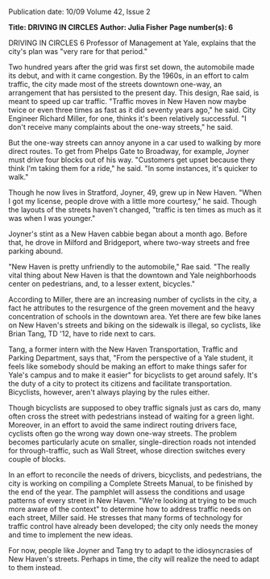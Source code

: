 Publication date: 10/09
Volume 42, Issue 2

**Title: DRIVING IN CIRCLES**
**Author: Julia Fisher**
**Page number(s): 6**

DRIVING IN CIRCLES 
6 
Professor of Management at Yale, explains 
that the city's plan was "very rare for that 
period." 

Two hundred years after the 
grid was first set down, the automobile 
made its debut, and with it came congestion. By the 1960s, in an effort to calm 
traffic, the city made most of the streets 
downtown one-way, an arrangement that 
has persisted to the present day. This design, Rae said, is meant to speed up car 
traffic. "Traffic moves in New Haven now 
maybe twice or even three times as fast 
as it did seventy years ago," he said. City 
Engineer Richard Miller, for one, thinks 
it's been relatively successful. "I don't receive many complaints about the one-way 
streets," he said. 

But the one-way streets can annoy 
anyone in a car used to walking by more 
direct routes. To get from Phelps Gate to 
Broadway, for example, Joyner must drive 
four blocks out of his way. "Customers get 
upset because they think I'm taking them 
for a ride," he said. "In some instances, it's 
quicker to walk." 

Though he now lives in Stratford, Joyner, 49, grew up in New Haven. 
"When I got my license, people drove with 
a little more courtesy," he said. Though 
the layouts of the streets haven't changed, 
"traffic is ten times as much as it was when 
I was younger." 

Joyner's stint as a New Haven cabbie 
began about a month ago. Before that, he 
drove in Milford and Bridgeport, where 
two-way streets and free parking abound. 

"New Haven is pretty unfriendly to the automobile," Rae said. "The 
really vital thing about New Haven is that 
the downtown and Yale neighborhoods 
center on pedestrians, and, to a lesser extent, bicycles." 

According to Miller, there are an increasing number of cyclists in the city, a 
fact he attributes to the resurgence of the 
green movement and the heavy concentration of schools in the downtown area. Yet 
there are few bike lanes on New Haven's 
streets and biking on the sidewalk is illegal, 
so cyclists, like Brian Tang, TD '12, have 
to ride next to cars. 

Tang, a former intern with the New 
Haven Transportation, Traffic and Parking 
Department, says that, "From the perspective of a Yale student, it feels like somebody should be making an effort to make 
things safer for Yale's campus and to make 
it easier" for bicyclists to get around safely. 
It's the duty of a city to protect its citizens 
and facilitate transportation. Bicyclists, 
however, aren't always playing by the rules 
either. 

Though bicyclists are supposed to 
obey traffic signals just as cars do, many 
often cross the street with pedestrians instead of waiting for a green light. Moreover, in an effort to avoid the same indirect 
routing drivers face, cyclists often go the 
wrong way down one-way streets. The 
problem becomes particularly acute on 
smaller, single-direction roads not intended for through-traffic, such as Wall Street, 
whose direction switches every couple of 
blocks. 

In an effort to reconcile the needs 
of drivers, bicyclists, and pedestrians, the 
city is working on compiling a Complete 
Streets Manual, to be finished by the end 
of the year. The pamphlet will assess the 
conditions and usage patterns of every 
street in New Haven. "We're looking at 
trying to be much more aware of the context" to determine how to address traffic 
needs on each street, Miller said. He stresses that many forms of technology for traffic control have already been developed; 
the city only needs the money and time to 
implement the new ideas. 

For now, people like Joyner and 
Tang try to adapt to the idiosyncrasies of 
New Haven's streets. Perhaps in time, the 
city will realize the need to adapt to them 
instead.